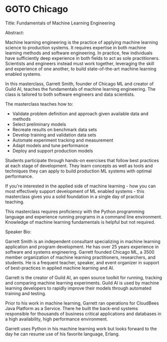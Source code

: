 # GOTO Chicago

Title: Fundamentals of Machine Learning Engineering

Abstract:

Machine learning engineering is the practice of applying machine
learning science to production systems. It requires expertise in both
machine learning methods and software engineering. In practice, few
individuals have sufficiently deep experience in both fields to act as
sole practitioners. Scientists and engineers instead must work
together, leveraging the skill and experience of one another, to build
state-of-the-art machine learning enabled systems.

In this masterclass, Garrett Smith, founder of Chicago ML and creator
of Guild AI, teaches the fundamentals of machine learning
engineering. The class is tailored to both software engineers and data
scientists.

The masterclass teaches how to:

- Validate problem definition and approach given available data and
  methods
- Select preliminary models
- Recreate results on benchmark data sets
- Develop training and validation data sets
- Automate experiment tracking and measurement
- Adapt models and tune performance
- Deploy and support production models

Students participate through hands-on exercises that follow best
practices at each stage of development. They learn concepts as well as
tools and techniques they can apply to build production ML systems
with optimal performance.

If you're interested in the applied side of machine learning - how you
can most effectively support development of ML enabled systems - this
masterclass gives you a solid foundation in a single day of practical
teaching.

This masterclass requires proficiency with the Python programming
language and experience running programs in a command line
environment. Knowledge of machine learning fundamentals is helpful but
not required.

Speaker Bio:

Garrett Smith is an independent consultant specializing in machine
learning application and program development. He has over 25 years
experience in software and systems engineering. Garrett founded
Chicago ML, a 3500 member organization of machine learning
practitioners, researchers, and students. He is a frequent teacher,
speaker, and event organizer in support of best-practices in applied
machine learning and AI.

Garrett is the creator of Guild AI, an open source toolkit for
running, tracking and comparing machine learning experiments. Guild AI
is used by machine learning developers to rapidly improve their models
through automated training and testing.

Prior to his work in machine learning, Garrett ran operations for
CloudBees Java Platform as a Service. There he built the back-end
systems responsible for thousands of business critical applications
and databases in a high availability, high performance environment.

Garrett uses Python in his machine learning work but looks forward to
the day he can resume use of his favorite language, Erlang.
